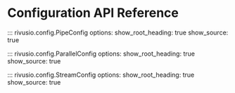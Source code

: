 # Configuration API Reference

::: rivusio.config.PipeConfig
    options:
      show_root_heading: true
      show_source: true

::: rivusio.config.ParallelConfig
    options:
      show_root_heading: true
      show_source: true

::: rivusio.config.StreamConfig
    options:
      show_root_heading: true
      show_source: true